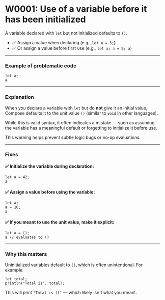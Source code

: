 # W0001: Use of a variable before it has been initialized

A variable declared with `let` but not initialized defaults to `()`.
- ✅ Assign a value when declaring (e.g., `let a = 5;`)
- ✅ Or assign a value before first use (e.g., `let a; a = 5; a`)


---

### Example of problematic code

```compose warning
let a;
a
```

---

### Explanation

When you declare a variable with `let` but do **not** give it an initial value, Compose defaults it to the unit value `()` (similar to `void` in other languages).

While this is valid syntax, it often indicates a mistake — such as assuming the variable has a meaningful default or forgetting to initialize it before use.

This warning helps prevent subtle logic bugs or no-op evaluations.

---

### Fixes

#### ✅ Initialize the variable during declaration:

```compose
let a = 42;
a
```

#### ✅ Assign a value before using the variable:

```compose
let a;
a = 10;
a
```

#### ✅ If you meant to use the unit value, make it explicit:

```compose
let a = ();
a // evaluates to ()
```

---

### Why this matters

Uninitialized variables default to `()`, which is often unintentional. For example:

```compose warning
let total;
println("Total is", total);
```

This will print `"Total is ()"` — which likely isn't what you meant.